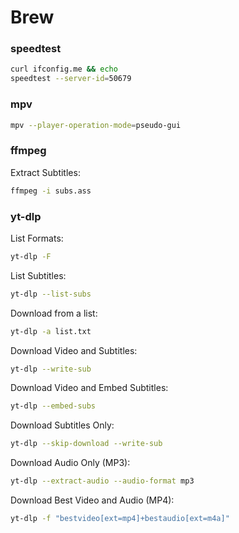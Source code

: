 # Brew

### speedtest
```bash
curl ifconfig.me && echo
speedtest --server-id=50679
```

### mpv
```bash
mpv --player-operation-mode=pseudo-gui
```

### ffmpeg
Extract Subtitles:
```bash
ffmpeg -i subs.ass
```

### yt-dlp
List Formats:
```bash
yt-dlp -F 
```
List Subtitles:
```bash
yt-dlp --list-subs 
```
Download from a list:
```bash
yt-dlp -a list.txt
```
Download Video and Subtitles:
```bash
yt-dlp --write-sub 
```
Download Video and Embed Subtitles:
```bash
yt-dlp --embed-subs 
```
Download Subtitles Only:
```bash
yt-dlp --skip-download --write-sub 
```
Download Audio Only (MP3):
```bash
yt-dlp --extract-audio --audio-format mp3 
```
Download Best Video and Audio (MP4):
```bash
yt-dlp -f "bestvideo[ext=mp4]+bestaudio[ext=m4a]" 
```
